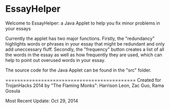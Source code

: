 EssayHelper
===========

Welcome to EssayHelper: a Java Applet to help you fix minor problems in your essays

Currently the applet has two major functions. Firstly, the "redundancy" highlights words or phrases in your essay that might be redundant and only add uneccessary fluff.
Secondly, the "frequency" button creates a list of all the words in the essay as well as how frequently they are used, which can help to point out overused words in your essay.

The source code for the Java Applet can be found in the "src" folder.

============================================
Created for TrojanHacks 2014 by "The Flaming Monks":
  Harrison Leon, Zac Guo, Rama Gosula

Most Recent Update: Oct 29, 2014
